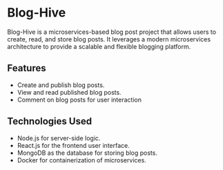 # Blog-Hive

Blog-Hive is a microservices-based blog post project that allows users to create, read, and store blog posts. It leverages a modern microservices architecture to provide a scalable and flexible blogging platform.

## Features

- Create and publish blog posts.
- View and read published blog posts.
- Comment on blog posts for user interaction

## Technologies Used

- Node.js for server-side logic.
- React.js for the frontend user interface.
- MongoDB as the database for storing blog posts.
- Docker for containerization of microservices.





